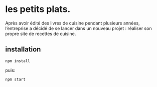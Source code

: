 # les petits plats.

Après avoir édité des livres de cuisine pendant plusieurs années, l’entreprise a décidé de se lancer dans un nouveau projet : réaliser son propre site de recettes de cuisine.

## installation

```
npm install
```

puis:

```
npm start
```




